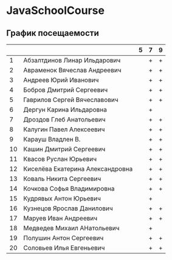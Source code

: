 # JavaSchoolCourse


## График посещаемости


|     |                                  | 5 | 7 | 9 |
|-----|----------------------------------|---|---|---|
| 1   |Абзалтдинов Линар Ильдарович      |   | + | +  |
| 2   |Авраменок Вячеслав Андреевич       |   | + | +  |
| 3   |Андреев Юрий Иванович             |   | + | +  |
| 4   |Бобров Дмитрий Сергеевич          |   | + |  + |
| 5   |Гаврилов Сергей Вячеславович      |   | + |  + |
| 6   |Дергун Карина Ильдаровна          |   | + |   |
| 7   |Дроздов Глеб Анатольевич          |   | + | +  |
| 8   |Калугин Павел Алексеевич          |   | + | +  |
| 9   |Карауш Владлен В.                 |   | + | + |
| 10  |Кашин Дмитрий Сергеевич           |   | + | +  |
| 11  |Квасов Руслан Юрьевич             |   | + | +  |
| 12  |Киселёва Екатерина Александровна  |   | + |+   |
| 13  |Коваль Никита Сергеевич           |   | + | +  |
| 14  |Кочкова Софья Владимировна        |   | + | +  |
| 15  |Кудрявых Антон Юрьевич            |   | + |   |
| 16  |Кузнецов Ярослав Данилович        |   | + | +  |
| 17  |Маруев Иван Андреевич             |   | + |+   |
| 18  |Медведев Михаил АНатольевич       |   | + |   |
| 19  |Полушин Антон Сергеевич           |   | + | +  |
| 20  |Соловьев Илья Евгеньевич          |   | + | +  |
